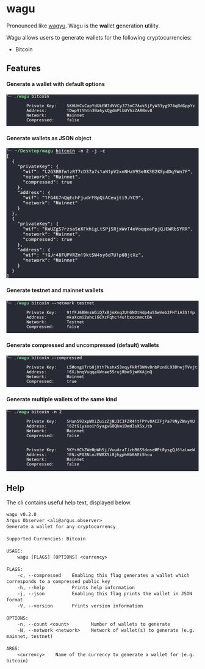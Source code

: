 # wagu
Pronounced like [wagyu](https://en.wikipedia.org/wiki/Wagyu). Wagu is the **wa**llet **g**eneration **u**tility.

Wagu allows users to generate wallets for the following cryptocurrencies:

- Bitcoin

<!--toc-->

## Features

#### Generate a wallet with default options

![alt text](examples/simple.png "simple")

#### Generate wallets as JSON object

![alt text](examples/json.png "network")

#### Generate testnet and mainnet wallets

![alt text](examples/network.png "network")

#### Generate compressed and uncompressed (default) wallets 

![alt text](examples/compressed.png "compressed")

#### Generate multiple wallets of the same kind

![alt text](examples/multiple.png "multiple")


## Help

The cli contains useful help text, displayed below.

```
wagu v0.2.0
Argus Observer <ali@argus.observer>
Generate a wallet for any cryptocurrency

Supported Currencies: Bitcoin

USAGE:
    wagu [FLAGS] [OPTIONS] <currency>

FLAGS:
    -c, --compressed    Enabling this flag generates a wallet which corresponds to a compressed public key
    -h, --help          Prints help information
    -j, --json          Enabling this flag prints the wallet in JSON format
    -V, --version       Prints version information

OPTIONS:
    -n, --count <count>        Number of wallets to generate
    -N, --network <network>    Network of wallet(s) to generate (e.g. mainnet, testnet)

ARGS:
    <currency>    Name of the currency to generate a wallet for (e.g. bitcoin)
```